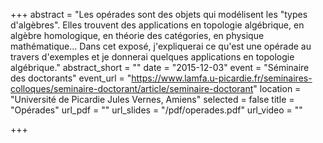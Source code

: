 +++
abstract = "Les opérades sont des objets qui modélisent les \"types d'algèbres\". Elles trouvent des applications  en topologie algébrique, en algèbre homologique, en théorie des catégories, en physique mathématique... Dans cet exposé, j'expliquerai ce qu'est une opérade au travers d'exemples et je donnerai quelques applications en topologie algébrique."
abstract_short = ""
date = "2015-12-03"
event = "Séminaire des doctorants"
event_url = "https://www.lamfa.u-picardie.fr/seminaires-colloques/seminaire-doctorant/article/seminaire-doctorant"
location = "Université de Picardie Jules Vernes, Amiens"
selected = false
title = "Opérades"
url_pdf = ""
url_slides = "/pdf/operades.pdf"
url_video = ""

+++
